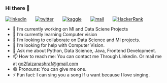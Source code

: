 ### Hi there 👋


[![linkedin](https://github.com/arpit-dwivedi/arpit-dwivedi.github.io/blob/master/assets/img/Webp.net-resizeimage.png)](https://www.linkedin.com/in/faizan-ashraf-5290971aa/)&nbsp;&nbsp;&nbsp;&nbsp;&nbsp;&nbsp;&nbsp;[![twitter](https://github.com/arpit-dwivedi/arpit-dwivedi.github.io/blob/master/assets/img/ttt.png)]()&nbsp;&nbsp;&nbsp;&nbsp;&nbsp;&nbsp;&nbsp;[![kaggle](https://github.com/arpit-dwivedi/arpit-dwivedi/blob/master/kaggle.png)](https://www.kaggle.com/faizanashraf/account)&nbsp;&nbsp;&nbsp;&nbsp;&nbsp;&nbsp;&nbsp;[![mail](https://github.com/arpit-dwivedi/arpit-dwivedi/blob/master/m1.png)](mailto:go2faizanashraf@gmail.com)&nbsp;&nbsp;&nbsp;&nbsp;&nbsp;&nbsp;&nbsp;[![HackerRank](https://github.com/faizan-code/pic/blob/main/3HackerRankogo.png)](https://www.hackerrank.com/go2faizanashraf)


- 🔭 I’m currently working on Ml and Data Sciene Projects
- 🌱 I’m currently learning Computer vision
- 👯 I’m looking to collaborate on Data Science and Ml projects.
- 🤔 I’m looking for help with Computer Vision.
- 💬 Ask me about Python,  Data Science, Java, Frontend Development. 
- 📫 How to reach me: You can contact me Through Linkedin. Or mail me at go2faizanashraf@gmail.com
- 😄 Pronouns: You can give me one.
- ⚡ Fun fact: I can sing you a song If u want because I love singing.

